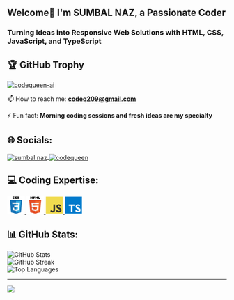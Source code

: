 ## Welcome👋 I'm **SUMBAL NAZ**, a Passionate Coder

### Turning Ideas into Responsive Web Solutions with HTML, CSS, JavaScript, and TypeScript

## 🏆 GitHub Trophy
<p align="left"> 
  <a href="https://github.com/ryo-ma/github-profile-trophy">
    <img src="https://github-profile-trophy.vercel.app/?username=codequeen-ai&theme=radical" alt="codequeen-ai" />
  </a> 
</p>

📫 How to reach me: **codeq209@gmail.com**

⚡ Fun fact: **Morning coding sessions and fresh ideas are my specialty**

## 🌐 Socials:
<p align="left">
  <a href="https://linkedin.com/in/sumbal-naz" target="blank">
    <img align="center" src="https://raw.githubusercontent.com/rahuldkjain/github-profile-readme-generator/master/src/images/icons/Social/linked-in-alt.svg" alt="sumbal naz" height="30" width="40" />
  </a>
  <a href="https://www.youtube.com/c/codequeen" target="blank">
    <img align="center" src="https://raw.githubusercontent.com/rahuldkjain/github-profile-readme-generator/master/src/images/icons/Social/youtube.svg" alt="codequeen" height="30" width="40" />
  </a>
</p>

## 💻 Coding Expertise:
<p align="left"> 
  <a href="https://www.w3schools.com/css/" target="_blank" rel="noreferrer"> 
    <img src="https://raw.githubusercontent.com/devicons/devicon/master/icons/css3/css3-original-wordmark.svg" alt="css3" width="40" height="40"/> 
  </a> 
  <a href="https://www.w3.org/html/" target="_blank" rel="noreferrer"> 
    <img src="https://raw.githubusercontent.com/devicons/devicon/master/icons/html5/html5-original-wordmark.svg" alt="html5" width="40" height="40"/> 
  </a> 
  <a href="https://developer.mozilla.org/en-US/docs/Web/JavaScript" target="_blank" rel="noreferrer"> 
    <img src="https://raw.githubusercontent.com/devicons/devicon/master/icons/javascript/javascript-original.svg" alt="javascript" width="40" height="40"/> 
  </a> 
  <a href="https://www.typescriptlang.org/" target="_blank" rel="noreferrer"> 
    <img src="https://raw.githubusercontent.com/devicons/devicon/master/icons/typescript/typescript-original.svg" alt="typescript" width="40" height="40"/> 
  </a> 
</p>

## 📊 GitHub Stats:
![GitHub Stats](https://github-readme-stats.vercel.app/api?username=codequeen-ai&theme=radical&hide_border=false&include_all_commits=false&count_private=false)<br/>
![GitHub Streak](https://github-readme-streak-stats.herokuapp.com/?user=codequeen-ai&theme=radical&hide_border=false)<br/>
![Top Languages](https://github-readme-stats.vercel.app/api/top-langs/?username=codequeen-ai&theme=radical&hide_border=false&include_all_commits=false&count_private=false&layout=compact)

---

[![](https://visitcount.itsvg.in/api?id=codequeen-ai&icon=6&color=0)](https://visitcount.itsvg.in)

